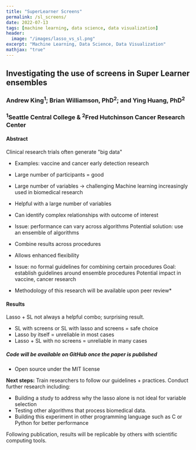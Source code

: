 ```yaml
---
title: "SuperLearner Screens"
permalink: /sl_screens/
date: 2022-07-13
tags: [machine learning, data science, data visualization]
header:
  image: "/images/lasso_vs_sl.png"
excerpt: "Machine Learning, Data Science, Data Visualization"
mathjax: "true"
---
```


## Investigating the use of screens in Super Learner ensembles

### Andrew King<sup>1</sup>; Brian Williamson, PhD<sup>2</sup>; and Ying Huang, PhD<sup>2</sup>

### <sup>1</sup>Seattle Central College & <sup>2</sup>Fred Hutchinson Cancer Research Center

#### Abstract

Clinical research trials often generate "big data"

* Examples: vaccine and cancer early detection research
* Large number of participants = good
* Large number of variables -> challenging
Machine learning increasingly used in biomedical research
* Helpful with a large number of variables
* Can identify complex relationships with outcome of interest
* Issue: performance can vary across algorithms
Potential solution: use an ensemble of algorithms
* Combine results across procedures
* Allows enhanced flexibility
* Issue: no formal guidelines for combining certain procedures
Goal: establish guidelines around ensemble procedures
Potential impact in vaccine, cancer research

* Methodology of this research will be available upon peer review*

#### Results

Lasso + SL not always a helpful combo; surprising result.

* SL with screens or SL with lasso and screens = safe choice
* Lasso by itself = unreliable in most cases
* Lasso + SL with no screens = unreliable in many cases

##### Code will be available on GitHub once the paper is published

* Open source under the MIT license

**Next steps:**
Train researchers to follow our guidelines + practices.
Conduct further research including:

* Building a study to address why the lasso alone is not ideal for variable selection
* Testing other algorithms that process biomedical data.
* Building this experiment in other programming language such as C or Python for better performance

Following publication, results will be replicable by others with scientific computing tools.
